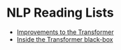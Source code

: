# NLP Reading Lists

* [Improvements to the Transformer](https://aquasilver.notion.site/9710597aad3747a99d6fc02ca7e548f5?v=63fb9c6287cd41db84738d6efacee905&pvs=74)
* [Inside the Transformer black-box](https://aquasilver.notion.site/abc8556cd46b4b9ba077ce1b3acb8c0f?v=e0ee8c0239cb402a86f2a57293cbeedf&pvs=74)
